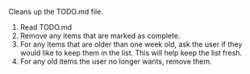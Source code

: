 Cleans up the TODO.md file.

1. Read TODO.md
2. Remove any items that are marked as complete.
3. For any items that are older than one week old, ask the user if they would like to keep them in the list. This will help keep the list fresh.
4. For any old items the user no longer wants, remove them.
